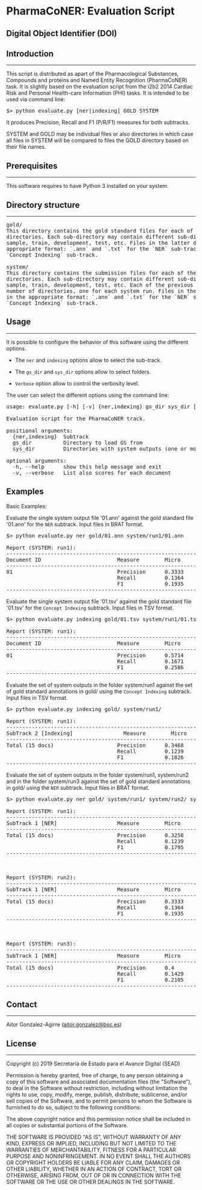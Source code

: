 # PharmaCoNER: Evaluation Script

## Digital Object Identifier (DOI)


## Introduction
------------

This script is distributed as apart of the Pharmacological Substances, Compounds 
and proteins and Named Entity Recognition (PharmaCoNER) task. It is slightly based 
on the evaluation script from the i2b2 2014 Cardiac Risk and Personal Health-care 
Information (PHI) tasks. It is intended to be used via command line:

<pre>
$> python evaluate.py [ner|indexing] GOLD SYSTEM
</pre>

It produces Precision, Recall and F1 (P/R/F1) measures for both subtracks.

SYSTEM and GOLD may be individual files or also directories in which case all files in 
SYSTEM will be compared to files the GOLD directory based on their file names.


## Prerequisites
-------------

This software requires to have Python 3 installed on your system.


## Directory structure
-------------------

<pre>
gold/
This directory contains the gold standard files for each of the sub-tracks, in separated
directories. Each sub-directory may contain different sub-directories for each data set: 
sample, train, development, test, etc. Files in the latter directories must be in the 
appropriate format: `.ann` and `.txt` for the `NER` sub-track, and `.tsv` for 
`Concept Indexing` sub-track. 

system/
This directory contains the submission files for each of the sub-tracks, in separated
directories. Each sub-directory may contain different sub-directories for each data set: 
sample, train, development, test, etc. Each of the previous directories may contain any 
number of directories, one for each system run. Files in the latter directories must be 
in the appropriate format: `.ann` and `.txt` for the `NER` sub-track, and `.tsv` for 
`Concept Indexing` sub-track.
</pre> 


## Usage
-----


It is possible to configure the behavior of this software using the different options.

  - The `ner` and `indexing` options allow to select the sub-track.

  - The `gs_dir` and `sys_dir` options allow to select folders.
  
  - `Verbose` option allow to control the verbosity level.


The user can select the different options using the command line:

<pre>
usage: evaluate.py [-h] [-v] {ner,indexing} gs_dir sys_dir [sys_dir ...]

Evaluation script for the PharmaCoNER track.

positional arguments:
  {ner,indexing}  Subtrack
  gs_dir          Directory to load GS from
  sys_dir         Directories with system outputs (one or more)

optional arguments:
  -h, --help      show this help message and exit
  -v, --verbose   List also scores for each document
</pre>


## Examples

Basic Examples:

Evaluate the single system output file '01.ann' against the gold standard file '01.ann'
for the `NER` subtrack. Input files in BRAT format.

<pre>
$> python evaluate.py ner gold/01.ann system/run1/01.ann

Report (SYSTEM: run1):
------------------------------------------------------------
Document ID                        Measure        Micro
------------------------------------------------------------
01                                 Precision      0.3333 
                                   Recall         0.1364              
                                   F1             0.1935              
------------------------------------------------------------
</pre>


Evaluate the single system output file '01.tsv' against the gold standard file '01.tsv' 
for the `Concept Indexing` subtrack. Input files in TSV format.

<pre>
$> python evaluate.py indexing gold/01.tsv system/run1/01.tsv

Report (SYSTEM: run1):
------------------------------------------------------------
Document ID                        Measure        Micro
------------------------------------------------------------
01                                 Precision      0.5714 
                                   Recall         0.1671             
                                   F1             0.2586              
------------------------------------------------------------
</pre>


Evaluate the set of system outputs in the folder system/run1 against the set of gold 
standard annotations in gold/ using the `Concept Indexing` subtrack. Input files in TSV 
format.

<pre>
$> python evaluate.py indexing gold/ system/run1/

Report (SYSTEM: run1):
------------------------------------------------------------
SubTrack 2 [Indexing]                Measure        Micro
------------------------------------------------------------
Total (15 docs)                    Precision      0.3468
                                   Recall         0.1239              
                                   F1             0.1826              
------------------------------------------------------------
</pre>


Evaluate the set of system outputs in the folder system/run1, system/run2 and in the 
folder system/run3 against the set of gold standard annotations in gold/ using the `NER`
subtrack. Input files in BRAT format.

<pre>
$> python evaluate.py ner gold/ system/run1/ system/run2/ system/run3/

Report (SYSTEM: run1):
------------------------------------------------------------
SubTrack 1 [NER]                   Measure        Micro
------------------------------------------------------------
Total (15 docs)                    Precision      0.3258 
                                   Recall         0.1239              
                                   F1             0.1795              
------------------------------------------------------------


                                                                      
Report (SYSTEM: run2):
------------------------------------------------------------
SubTrack 1 [NER]                   Measure        Micro
------------------------------------------------------------
Total (15 docs)                    Precision      0.3333 
                                   Recall         0.1364              
                                   F1             0.1935              
------------------------------------------------------------


                                                                      
Report (SYSTEM: run3):
------------------------------------------------------------
SubTrack 1 [NER]                   Measure        Micro
------------------------------------------------------------
Total (15 docs)                    Precision      0.4
                                   Recall         0.1429              
                                   F1             0.2105              
------------------------------------------------------------
</pre>


## Contact
------

Aitor Gonzalez-Agirre (aitor.gonzalez@bsc.es)


## License
-------

Copyright (c) 2019 Secretaría de Estado para el Avance Digital (SEAD)

Permission is hereby granted, free of charge, to any person obtaining a 
copy of this software and associated documentation files (the "Software"), 
to deal in the Software without restriction, including without limitation 
the rights to use, copy, modify, merge, publish, distribute, sublicense, 
and/or sell copies of the Software, and to permit persons to whom the 
Software is furnished to do so, subject to the following conditions:

The above copyright notice and this permission notice shall be included 
in all copies or substantial portions of the Software.

THE SOFTWARE IS PROVIDED "AS IS", WITHOUT WARRANTY OF ANY KIND, EXPRESS 
OR IMPLIED, INCLUDING BUT NOT LIMITED TO THE WARRANTIES OF MERCHANTABILITY, 
FITNESS FOR A PARTICULAR PURPOSE AND NONINFRINGEMENT. IN NO EVENT SHALL THE 
AUTHORS OR COPYRIGHT HOLDERS BE LIABLE FOR ANY CLAIM, DAMAGES OR OTHER 
LIABILITY, WHETHER IN AN ACTION OF CONTRACT, TORT OR OTHERWISE, ARISING FROM, 
OUT OF OR IN CONNECTION WITH THE SOFTWARE OR THE USE OR OTHER DEALINGS IN 
THE SOFTWARE.

